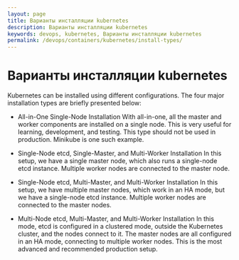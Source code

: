 ```yaml
---
layout: page
title: Варианты инсталляции kubernetes
description: Варианты инсталляции kubernetes
keywords: devops, kubernetes, Варианты инсталляции kubernetes
permalink: /devops/containers/kubernetes/install-types/
---
```


# Варианты инсталляции kubernetes

Kubernetes can be installed using different configurations. The four major installation types are briefly presented below:

-   All-in-One Single-Node Installation
    With all-in-one, all the master and worker components are installed on a single node. This is very useful for learning, development, and testing. This type should not be used in production. Minikube is one such example.

-   Single-Node etcd, Single-Master, and Multi-Worker Installation
    In this setup, we have a single master node, which also runs a single-node etcd instance. Multiple worker nodes are connected to the master node.

-   Single-Node etcd, Multi-Master, and Multi-Worker Installation
    In this setup, we have multiple master nodes, which work in an HA mode, but we have a single-node etcd instance. Multiple worker nodes are connected to the master nodes.

-   Multi-Node etcd, Multi-Master, and Multi-Worker Installation
    In this mode, etcd is configured in a clustered mode, outside the Kubernetes cluster, and the nodes connect to it. The master nodes are all configured in an HA mode, connecting to multiple worker nodes. This is the most advanced and recommended production setup.
